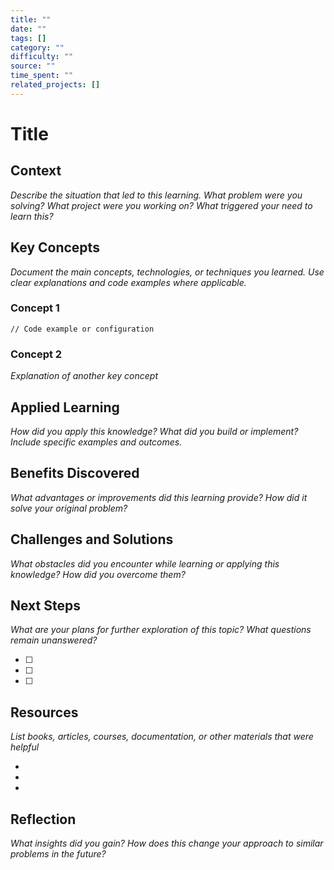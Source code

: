 ```yaml
---
title: ""
date: ""
tags: []
category: ""
difficulty: ""
source: ""
time_spent: ""
related_projects: []
---
```


# Title

## Context

*Describe the situation that led to this learning. What problem were you solving? What project were you working on? What triggered your need to learn this?*

## Key Concepts

*Document the main concepts, technologies, or techniques you learned. Use clear explanations and code examples where applicable.*

### Concept 1

```
// Code example or configuration
```

### Concept 2

*Explanation of another key concept*

## Applied Learning

*How did you apply this knowledge? What did you build or implement? Include specific examples and outcomes.*

## Benefits Discovered

*What advantages or improvements did this learning provide? How did it solve your original problem?*

## Challenges and Solutions

*What obstacles did you encounter while learning or applying this knowledge? How did you overcome them?*

## Next Steps

*What are your plans for further exploration of this topic? What questions remain unanswered?*

- [ ] 
- [ ] 
- [ ] 

## Resources

*List books, articles, courses, documentation, or other materials that were helpful*

- 
- 
- 

## Reflection

*What insights did you gain? How does this change your approach to similar problems in the future?*